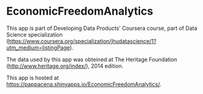 EconomicFreedomAnalytics
========================

This app is part of Developing Data Products' Coursera course, part of Data Science specialization (https://www.coursera.org/specialization/jhudatascience/1?utm_medium=listingPage).

The data used by this app was obteined at The Heritage Foundation (http://www.heritage.org/index/), 2014 edition.

This app is hosted at https://pappacena.shinyapps.io/EconomicFreedomAnalytics/.
